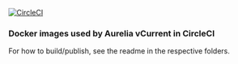 [![CircleCI](https://circleci.com/gh/aurelia/docker.svg?style=svg)](https://circleci.com/gh/aurelia/docker)

### Docker images used by Aurelia vCurrent in CircleCI

For how to build/publish, see the readme in the respective folders.
